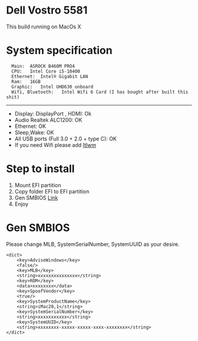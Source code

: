 # Dell Vostro 5581

This build running on MacOs X

# System specification

```
  Main:  ASROCK B460M PRO4
  CPU:   Intel Core i5-10400
  Ethernet:  Intel® Gigabit LAN
  Ram:   16GB
  Graphic:   Intel UHD630 onboard
  Wifi, Bluetooth:   Intel Wifi 6 Card (I has bought after built this shit)
```

------------------------------------------------------------------------------
<ul>
  <li>Display: DisplayPort , HDMI: Ok</li>
  <li>Audio Realtek ALC1200: OK</li>
  <li>Ethernet: OK</li>
  <li>Sleep,Wake: OK</li>
  <li>All USB ports (Full 3.0 + 2.0 + type C): OK</li>
  <li>If you need Wifi please add <a href="https://github.com/OpenIntelWireless/itlwm">Itlwm</a></li>
</ul>

# Step to install

<ol>
  <li>Mount EFI partition </li>
  <li>Copy folder EFI to EFI partition</li>
  <li>Gen SMBIOS <a href="https://github.com/corpnewt/GenSMBIOS" target="_blank">Link</a></li>
  <li>Enjoy</li>
</ol>

# Gen SMBIOS

Please change MLB, SystemSerialNumber, SystemUUID as your desire.

```
<dict>
    <key>AdviseWindows</key>
    <false/>
    <key>MLB</key>
    <string>xxxxxxxxxxxxxxx</string>
    <key>ROM</key>
    <data>xxxxxxxx</data>
    <key>SpoofVendor</key>
    <true/>
    <key>SystemProductName</key>
    <string>iMac20,1</string>
    <key>SystemSerialNumber</key>
    <string>xxxxxxxxxxx</string>
    <key>SystemUUID</key>
    <string>xxxxxxxx-xxxxx-xxxxx-xxxx-xxxxxxxx</string>
</dict>
```